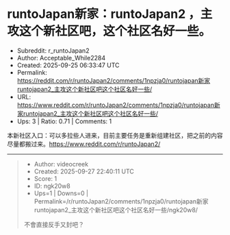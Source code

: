 # runtoJapan新家：runtoJapan2 ，主攻这个新社区吧，这个社区名好一些。

- Subreddit: r_runtoJapan2
- Author: Acceptable_While2284
- Created: 2025-09-25 06:33:47 UTC
- Permalink: https://reddit.com/r/runtoJapan2/comments/1npzja0/runtojapan新家runtojapan2_主攻这个新社区吧这个社区名好一些/
- URL: https://www.reddit.com/r/runtoJapan2/comments/1npzja0/runtojapan新家runtojapan2_主攻这个新社区吧这个社区名好一些/
- Ups: 3 | Ratio: 0.71 | Comments: 1


本新社区入口：可以多拉些人进来，目前主要任务是重新组建社区，把之前的内容尽量都搬过来。<https://www.reddit.com/r/runtoJapan2/>


---

> - Author: videocreek
> - Created: 2025-09-27 22:40:11 UTC
> - Score: 1
> - ID: ngk20w8
> - Ups=1 | Downs=0 | Permalink=/r/runtoJapan2/comments/1npzja0/runtojapan新家runtojapan2_主攻这个新社区吧这个社区名好一些/ngk20w8/
>
> 不會直接反手又封吧？
